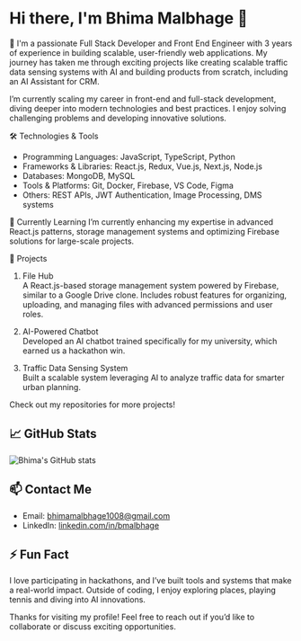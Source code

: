 <!--
bhimamalbhage/bhimamalbhage is a ✨ _special_ ✨ repository because its `README.md` (this file) appears on your GitHub profile.

Here are some ideas to get you started:

- 🔭 I’m currently working on ...
- 🌱 I’m currently learning ...
- 👯 I’m looking to collaborate on ...
- 🤔 I’m looking for help with ...
- 💬 Ask me about ...
- 📫 How to reach me: ...
- 😄 Pronouns: ...
- ⚡ Fun fact: ...
-->

# Hi there, I'm Bhima Malbhage 👋

🚀 I'm a passionate Full Stack Developer and Front End Engineer with 3 years of experience in building scalable, user-friendly web applications. My journey has taken me through exciting projects like creating scalable traffic data sensing systems with AI and building products from scratch, including an AI Assistant for CRM.

I’m currently scaling my career in front-end and full-stack development, diving deeper into modern technologies and best practices. I enjoy solving challenging problems and developing innovative solutions.

🛠️ Technologies & Tools
- Programming Languages: JavaScript, TypeScript, Python  
- Frameworks & Libraries: React.js, Redux, Vue.js, Next.js, Node.js  
- Databases: MongoDB, MySQL  
- Tools & Platforms: Git, Docker, Firebase, VS Code, Figma  
- Others: REST APIs, JWT Authentication, Image Processing, DMS systems  

🌱 Currently Learning
I’m currently enhancing my expertise in advanced React.js patterns, storage management systems and optimizing Firebase solutions for large-scale projects.  

💼 Projects
1. File Hub  
A React.js-based storage management system powered by Firebase, similar to a Google Drive clone. Includes robust features for organizing, uploading, and managing files with advanced permissions and user roles.  

2. AI-Powered Chatbot  
Developed an AI chatbot trained specifically for my university, which earned us a hackathon win.  

3. Traffic Data Sensing System  
Built a scalable system leveraging AI to analyze traffic data for smarter urban planning.  

Check out my repositories for more projects!

## 📈 GitHub Stats
![Bhima's GitHub stats](https://github-readme-stats.vercel.app/api?username=bhimamalbhage&show_icons=true&theme=radical)

## 📫 Contact Me
- Email: bhimamalbhage1008@gmail.com  
- LinkedIn: [linkedin.com/in/bmalbhage](https://linkedin.com/in/bmalbhage)  

## ⚡ Fun Fact
I love participating in hackathons, and I’ve built tools and systems that make a real-world impact. Outside of coding, I enjoy exploring places, playing tennis and diving into AI innovations.

Thanks for visiting my profile! Feel free to reach out if you’d like to collaborate or discuss exciting opportunities.  
